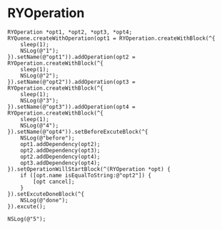 # RYOperation

    RYOperation *opt1, *opt2, *opt3, *opt4;
    RYQuene.createWithOperation(opt1 = RYOperation.createWithBlock(^{
        sleep(1);
        NSLog(@"1");
    }).setName(@"opt1")).addOperation(opt2 = RYOperation.createWithBlock(^{
        sleep(1);
        NSLog(@"2");
    }).setName(@"opt2")).addOperation(opt3 = RYOperation.createWithBlock(^{
        sleep(1);
        NSLog(@"3");
    }).setName(@"opt3")).addOperation(opt4 = RYOperation.createWithBlock(^{
        sleep(1);
        NSLog(@"4");
    }).setName(@"opt4")).setBeforeExcuteBlock(^{
        NSLog(@"before");
        opt1.addDependency(opt2);
        opt2.addDependency(opt3);
        opt2.addDependency(opt4);
        opt3.addDependency(opt4);
    }).setOperationWillStartBlock(^(RYOperation *opt) {
        if ([opt.name isEqualToString:@"opt2"]) {
            [opt cancel];
        }
    }).setExcuteDoneBlock(^{
        NSLog(@"done");
    }).excute();
    
    NSLog(@"5");